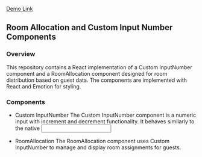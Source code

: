 [Demo Link](https://react-room-allocation-git-main-codewjoys-projects.vercel.app/)

## Room Allocation and Custom Input Number Components
### Overview
This repository contains a React implementation of a Custom InputNumber component and a RoomAllocation component designed for room distribution based on guest data. The components are implemented with React and Emotion for styling.

### Components
- Custom InputNumber
The Custom InputNumber component is a numeric input with increment and decrement functionality. It behaves similarly to the native <input type="number" />

- RoomAllocation
The RoomAllocation component uses Custom InputNumber to manage and display room assignments for guests.